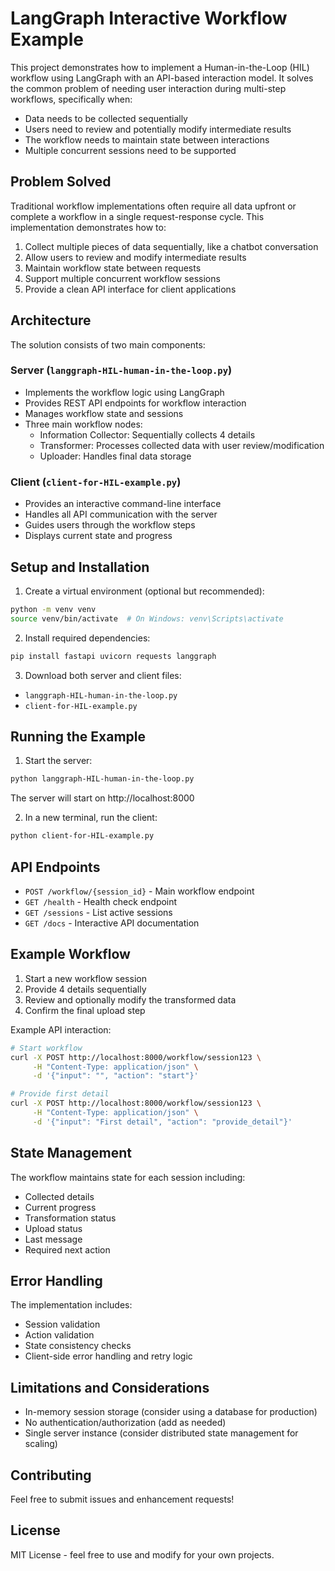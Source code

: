 # LangGraph Interactive Workflow Example

This project demonstrates how to implement a Human-in-the-Loop (HIL) workflow using LangGraph with an API-based interaction model. It solves the common problem of needing user interaction during multi-step workflows, specifically when:

- Data needs to be collected sequentially
- Users need to review and potentially modify intermediate results
- The workflow needs to maintain state between interactions
- Multiple concurrent sessions need to be supported

## Problem Solved

Traditional workflow implementations often require all data upfront or complete a workflow in a single request-response cycle. This implementation demonstrates how to:

1. Collect multiple pieces of data sequentially, like a chatbot conversation
2. Allow users to review and modify intermediate results
3. Maintain workflow state between requests
4. Support multiple concurrent workflow sessions
5. Provide a clean API interface for client applications

## Architecture

The solution consists of two main components:

### Server (`langgraph-HIL-human-in-the-loop.py`)
- Implements the workflow logic using LangGraph
- Provides REST API endpoints for workflow interaction
- Manages workflow state and sessions
- Three main workflow nodes:
  - Information Collector: Sequentially collects 4 details
  - Transformer: Processes collected data with user review/modification
  - Uploader: Handles final data storage

### Client (`client-for-HIL-example.py`)
- Provides an interactive command-line interface
- Handles all API communication with the server
- Guides users through the workflow steps
- Displays current state and progress

## Setup and Installation

1. Create a virtual environment (optional but recommended):
```bash
python -m venv venv
source venv/bin/activate  # On Windows: venv\Scripts\activate
```

2. Install required dependencies:
```bash
pip install fastapi uvicorn requests langgraph
```

3. Download both server and client files:
- `langgraph-HIL-human-in-the-loop.py`
- `client-for-HIL-example.py`

## Running the Example

1. Start the server:
```bash
python langgraph-HIL-human-in-the-loop.py
```
The server will start on http://localhost:8000

2. In a new terminal, run the client:
```bash
python client-for-HIL-example.py
```

## API Endpoints

- `POST /workflow/{session_id}` - Main workflow endpoint
- `GET /health` - Health check endpoint
- `GET /sessions` - List active sessions
- `GET /docs` - Interactive API documentation

## Example Workflow

1. Start a new workflow session
2. Provide 4 details sequentially
3. Review and optionally modify the transformed data
4. Confirm the final upload step

Example API interaction:
```bash
# Start workflow
curl -X POST http://localhost:8000/workflow/session123 \
     -H "Content-Type: application/json" \
     -d '{"input": "", "action": "start"}'

# Provide first detail
curl -X POST http://localhost:8000/workflow/session123 \
     -H "Content-Type: application/json" \
     -d '{"input": "First detail", "action": "provide_detail"}'
```

## State Management

The workflow maintains state for each session including:
- Collected details
- Current progress
- Transformation status
- Upload status
- Last message
- Required next action

## Error Handling

The implementation includes:
- Session validation
- Action validation
- State consistency checks
- Client-side error handling and retry logic

## Limitations and Considerations

- In-memory session storage (consider using a database for production)
- No authentication/authorization (add as needed)
- Single server instance (consider distributed state management for scaling)

## Contributing

Feel free to submit issues and enhancement requests!

## License

MIT License - feel free to use and modify for your own projects.